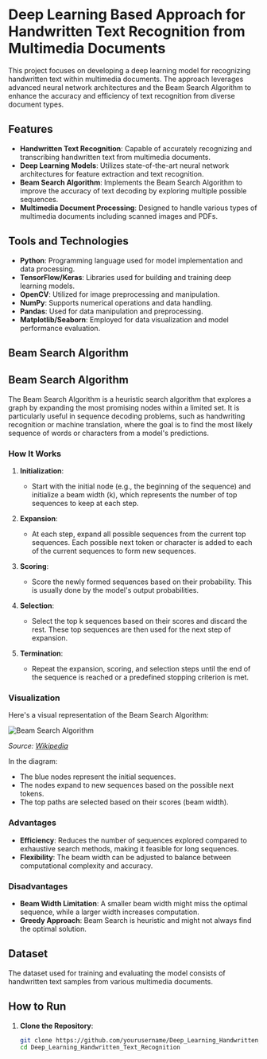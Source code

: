 # Deep Learning Based Approach for Handwritten Text Recognition from Multimedia Documents

This project focuses on developing a deep learning model for recognizing handwritten text within multimedia documents. The approach leverages advanced neural network architectures and the Beam Search Algorithm to enhance the accuracy and efficiency of text recognition from diverse document types.

## Features

- **Handwritten Text Recognition**: Capable of accurately recognizing and transcribing handwritten text from multimedia documents.
- **Deep Learning Models**: Utilizes state-of-the-art neural network architectures for feature extraction and text recognition.
- **Beam Search Algorithm**: Implements the Beam Search Algorithm to improve the accuracy of text decoding by exploring multiple possible sequences.
- **Multimedia Document Processing**: Designed to handle various types of multimedia documents including scanned images and PDFs.

## Tools and Technologies

- **Python**: Programming language used for model implementation and data processing.
- **TensorFlow/Keras**: Libraries used for building and training deep learning models.
- **OpenCV**: Utilized for image preprocessing and manipulation.
- **NumPy**: Supports numerical operations and data handling.
- **Pandas**: Used for data manipulation and preprocessing.
- **Matplotlib/Seaborn**: Employed for data visualization and model performance evaluation.

## Beam Search Algorithm

## Beam Search Algorithm

The Beam Search Algorithm is a heuristic search algorithm that explores a graph by expanding the most promising nodes within a limited set. It is particularly useful in sequence decoding problems, such as handwriting recognition or machine translation, where the goal is to find the most likely sequence of words or characters from a model's predictions.

### How It Works

1. **Initialization**:
   - Start with the initial node (e.g., the beginning of the sequence) and initialize a beam width (k), which represents the number of top sequences to keep at each step.

2. **Expansion**:
   - At each step, expand all possible sequences from the current top sequences. Each possible next token or character is added to each of the current sequences to form new sequences.

3. **Scoring**:
   - Score the newly formed sequences based on their probability. This is usually done by the model's output probabilities.

4. **Selection**:
   - Select the top k sequences based on their scores and discard the rest. These top sequences are then used for the next step of expansion.

5. **Termination**:
   - Repeat the expansion, scoring, and selection steps until the end of the sequence is reached or a predefined stopping criterion is met.

### Visualization

Here's a visual representation of the Beam Search Algorithm:

![Beam Search Algorithm](https://upload.wikimedia.org/wikipedia/commons/thumb/5/55/Beam_Search_Algorithm.png/600px-Beam_Search_Algorithm.png)

*Source: [Wikipedia](https://en.wikipedia.org/wiki/Beam_search)*

In the diagram:
- The blue nodes represent the initial sequences.
- The nodes expand to new sequences based on the possible next tokens.
- The top paths are selected based on their scores (beam width).

### Advantages

- **Efficiency**: Reduces the number of sequences explored compared to exhaustive search methods, making it feasible for long sequences.
- **Flexibility**: The beam width can be adjusted to balance between computational complexity and accuracy.

### Disadvantages

- **Beam Width Limitation**: A smaller beam width might miss the optimal sequence, while a larger width increases computation.
- **Greedy Approach**: Beam Search is heuristic and might not always find the optimal solution.


## Dataset

The dataset used for training and evaluating the model consists of handwritten text samples from various multimedia documents.

## How to Run

1. **Clone the Repository**:
   ```bash
   git clone https://github.com/yourusername/Deep_Learning_Handwritten_Text_Recognition.git
   cd Deep_Learning_Handwritten_Text_Recognition
   ```

